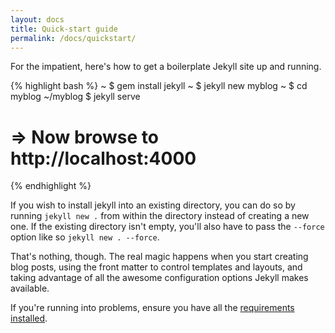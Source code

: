 ```yaml
---
layout: docs
title: Quick-start guide
permalink: /docs/quickstart/
---
```


For the impatient, here's how to get a boilerplate Jekyll site up and running.

{% highlight bash %}
~ $ gem install jekyll
~ $ jekyll new myblog
~ $ cd myblog
~/myblog $ jekyll serve
# => Now browse to http://localhost:4000
{% endhighlight %}

If you wish to install jekyll into an existing directory, you can do so by running `jekyll new .` from within the directory instead of creating a new one. If the existing directory isn't empty, you'll also have to pass the `--force` option like so `jekyll new . --force`.

That's nothing, though. The real magic happens when you start creating blog
posts, using the front matter to control templates and layouts, and taking
advantage of all the awesome configuration options Jekyll makes available.

If you're running into problems, ensure you have all the [requirements
installed][Installation].

[Installation]: /docs/installation/
